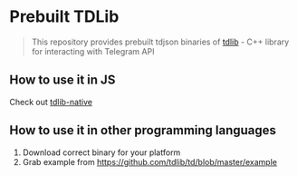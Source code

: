 # Prebuilt TDLib

> This repository provides prebuilt tdjson binaries of [tdlib](https://github.com/tdlib/td) - C++ library for interacting with Telegram API

## How to use it in JS

Check out [tdlib-native](https://github.com/tdlib-native/tdlib-native)

## How to use it in other programming languages

1. Download correct binary for your platform
2. Grab example from https://github.com/tdlib/td/blob/master/example
